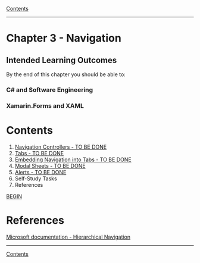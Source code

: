 [Contents](/docs/README.md)

----

# Chapter 3 - Navigation

## Intended Learning Outcomes
By the end of this chapter you should be able to:

### C# and Software Engineering

### Xamarin.Forms and XAML

# Contents
1. [Navigation Controllers - TO BE DONE]()
1. [Tabs - TO BE DONE]()
1. [Embedding Navigation into Tabs - TO BE DONE]()
1. [Modal Sheets - TO BE DONE]()
1. [Alerts - TO BE DONE]()
1. Self-Study Tasks
1. References

[BEGIN]()


# References
[Microsoft documentation - Hierarchical Navigation](https://docs.microsoft.com/xamarin/xamarin-forms/app-fundamentals/navigation/hierarchical)

----

[Contents](/docs/README.md)
